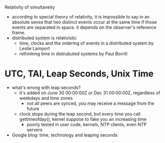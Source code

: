 Relativity of simultaneity

- according to special theory of relativity, it is impossible to say in an absolute sense that two distinct events occur at the same time if those events are separated in space. it depends on the observer's reference frame.
- distributed system is relativistic
  - time, clocks and the ordering of events in a distributed system by Leslie Lamport
  - rethinking time in distrubuted systems by Paul Borrill 



# UTC, TAI, Leap Seconds, Unix Time

- what's wrong with leap seconds?
  - it's added on June 30 00:00:00Z or Dec 31 00:00:00Z, regardless of weekdays and time zones
    - not all peers are synced, you may receive a message from the future
  - clock stops during the leap second, but every time you call gettimeofday(), kernel suppose to fake you an increasing time
    - poorly tested in user code, kernels, NTP clients, even NTP servers
- Google blog: time, technology and leaping seconds